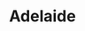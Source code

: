 ---
title: Adelaide
crosslinks:
- youtubefactsbot
- youtubot
- australia
- autotldr
- MassdropBot
- u_imguralbumbot
- dataisbeautiful
- BneStrong
- auslaw
- PlasticSurgery
- AskReddit
- melbourne
- carporn
- AUSfreebies
- papertowns
- SLRep
- Ausfood
- IAmA
- Colombia
- xkcd
---